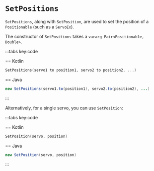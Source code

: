 # `SetPositions`

`SetPositions`, along with `SetPosition`, are used to set the position of a 
`Positionable` (such as a `ServoEx`). 

The constructor of `SetPositions` takes a `vararg Pair<Positionable, Double>`. 

:::tabs key:code

== Kotlin

```kotlin
SetPositions(servo1 to position1, servo2 to position2, ...)
```

== Java

```java
new SetPositions(servo1.to(position1), servo2.to(position2), ...)
```

:::

Alternatively, for a single servo, you can use `SetPosition`:

:::tabs key:code

== Kotlin

```kotlin
SetPosition(servo, position)
```

== Java

```java
new SetPosition(servo, position)
```

:::